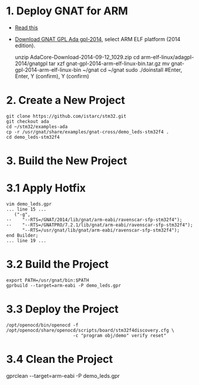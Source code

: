 # 1. Deploy GNAT for ARM

- [Read this](http://www.adacore.com/press/gnat-gpl-for-bare-board-arm/)
- [Download GNAT GPL Ada gpl-2014](http://libre.adacore.com/download/configurations), select ARM ELF platform (2014 edition).

    unzip AdaCore-Download-2014-09-12_1029.zip
    cd arm-elf-linux/adagpl-2014/gnatgpl
    tar xzf gnat-gpl-2014-arm-elf-linux-bin.tar.gz
    mv gnat-gpl-2014-arm-elf-linux-bin ~/gnat
    cd ~/gnat
    sudo ./doinstall #Enter, Enter, Y (confirm), Y (confirm)
    
# 2. Create a New Project

    git clone https://github.com/istarc/stm32.git
    git checkout ada
    cd ~/stm32/examples-ada
    cp -r /usr/gnat/share/examples/gnat-cross/demo_leds-stm32f4 .
    cd demo_leds-stm32f4

# 3. Build the New Project
# 3.1 Apply Hotfix

    vim demo_leds.gpr
    ... line 15 ...
       ("-g",
    --    "--RTS=/GNAT/2014/lib/gnat/arm-eabi/ravenscar-sfp-stm32f4");
    --    "--RTS=/GNATPRO/7.2.1/lib/gnat/arm-eabi/ravenscar-sfp-stm32f4");
          "--RTS=/usr/gnat/lib/gnat/arm-eabi/ravenscar-sfp-stm32f4");
    end Builder;
    ... line 19 ...

# 3.2 Build the Project

    export PATH=/usr/gnat/bin:$PATH
    gprbuild --target=arm-eabi -P demo_leds.gpr

# 3.3 Deploy the Project

    /opt/openocd/bin/openocd -f /opt/openocd/share/openocd/scripts/board/stm32f4discovery.cfg \
                             -c "program obj/demo" verify reset"

# 3.4 Clean the Project

   gprclean --target=arm-eabi -P demo_leds.gpr
